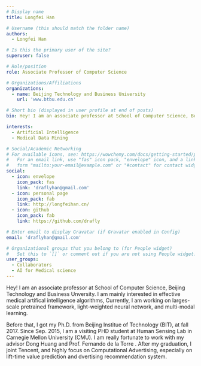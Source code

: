 ```yaml
---
# Display name
title: Longfei Han

# Username (this should match the folder name)
authors:
  - Longfei Han

# Is this the primary user of the site?
superuser: false

# Role/position
role: Associate Professor of Computer Science

# Organizations/Affiliations
organizations:
  - name: Beijing Technology and Business University
    url: 'www.btbu.edu.cn'

# Short bio (displayed in user profile at end of posts)
bio: Hey! I am an associate professor at School of Computer Science, Beijing Technology and Business Unversity.

interests:
  - Artificial Intelligence
  - Medical Data Mining

# Social/Academic Networking
# For available icons, see: https://wowchemy.com/docs/getting-started/page-builder/#icons
#   For an email link, use "fas" icon pack, "envelope" icon, and a link in the
#   form "mailto:your-email@example.com" or "#contact" for contact widget.
social:
  - icon: envelope
    icon_pack: fas
    link: 'draflyhan@gmail.com'
  - icon: personal page
    icon_pack: fab
    link: http://longfeihan.cn/
  - icon: github
    icon_pack: fab
    link: https://github.com/drafly

# Enter email to display Gravatar (if Gravatar enabled in Config)
email: 'draflyhan@gmail.com'

# Organizational groups that you belong to (for People widget)
#   Set this to `[]` or comment out if you are not using People widget.
user_groups:
  - Collaborators
  - AI for Medical science
---
```

Hey! I am an associate professor at School of Computer Science, Beijing Technology and Business Unversity. I am mainly interested in effective medical artifical intelligence algorithms, Currently, I am working on larges-scale pretrained framework, light-weighted neural network, and multi-modal learning.

Before that, I got my Ph.D. from Beijing Institue of Technology (BIT), at fall 2017. Since Sep. 2015, I am a visiting PHD student at Human Sensing Lab in Carnegie Mellon University (CMU). I am really fortunate to work with my advisor Dong Huang and Prof. Fernando de la Torre . After my graduation, I joint Tencent, and highly focus on Computational Advertising, especially on lift-time value prediction and dvertising recommendation system.